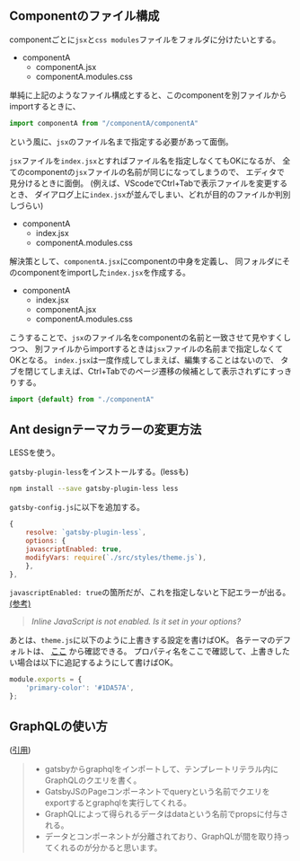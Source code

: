 
## Componentのファイル構成

componentごとに`jsx`と`css modules`ファイルをフォルダに分けたいとする。

- componentA
    - componentA.jsx
    - componentA.modules.css

単純に上記のようなファイル構成とすると、このcomponentを別ファイルからimportするときに、

```jsx
import componentA from "/componentA/componentA"
```

という風に、`jsx`のファイル名まで指定する必要があって面倒。

`jsx`ファイルを`index.jsx`とすればファイル名を指定しなくてもOKになるが、
全てのcomponentの`jsx`ファイルの名前が同じになってしまうので、
エディタで見分けるときに面倒。
(例えば、VScodeでCtrl+Tabで表示ファイルを変更するとき、
ダイアログ上に`index.jsx`が並んでしまい、どれが目的のファイルか判別しづらい)

- componentA
    - index.jsx
    - componentA.modules.css

解決策として、`componentA.jsx`にcomponentの中身を定義し、
同フォルダにそのcomponentをimportした`index.jsx`を作成する。

- componentA
    - index.jsx
    - componentA.jsx
    - componentA.modules.css

こうすることで、`jsx`のファイル名をcomponentの名前と一致させて見やすくしつつ、
別ファイルからimportするときは`jsx`ファイルの名前まで指定しなくてOKとなる。
`index.jsx`は一度作成してしまえば、編集することはないので、
タブを閉じてしまえば、Ctrl+Tabでのページ遷移の候補として表示されずにすっきりする。

```jsx
import {default} from "./componentA"
```

## Ant designテーマカラーの変更方法

LESSを使う。

`gatsby-plugin-less`をインストールする。(lessも)

```sh
npm install --save gatsby-plugin-less less
```

`gatsby-config.js`に以下を追加する。

```js
{
    resolve: `gatsby-plugin-less`,
    options: {
    javascriptEnabled: true,
    modifyVars: require(`./src/styles/theme.js`),
    },
},
```

`javascriptEnabled: true`の箇所だが、これを指定しないと下記エラーが出る。
[(参考)](https://github.com/gatsbyjs/gatsby/issues/6252)  

> *Inline JavaScript is not enabled. Is it set in your options?*


あとは、`theme.js`に以下のように上書きする設定を書けばOK。
各テーマのデフォルトは、
[ここ](https://github.com/ant-design/ant-design/blob/master/components/style/themes/default.less)
から確認できる。
プロパティ名をここで確認して、上書きしたい場合は以下に追記するようにして書けばOK。

```js
module.exports = {
    'primary-color': '#1DA57A',
};
```

## GraphQLの使い方

([引用](https://mottox2.com/posts/202))

> - gatsbyからgraphqlをインポートして、テンプレートリテラル内にGraphQLのクエリを書く。
> - GatsbyJSのPageコンポーネントでqueryという名前でクエリをexportするとgraphqlを実行してくれる。
> - GraphQLによって得られるデータはdataという名前でpropsに付与される。
> - データとコンポーネントが分離されており、GraphQLが間を取り持ってくれるのが分かると思います。